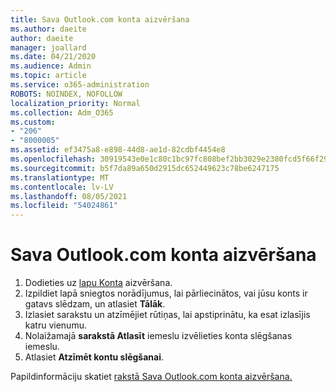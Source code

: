 ```yaml
---
title: Sava Outlook.com konta aizvēršana
ms.author: daeite
author: daeite
manager: joallard
ms.date: 04/21/2020
ms.audience: Admin
ms.topic: article
ms.service: o365-administration
ROBOTS: NOINDEX, NOFOLLOW
localization_priority: Normal
ms.collection: Adm_O365
ms.custom:
- "206"
- "8000005"
ms.assetid: ef3475a8-e898-44d8-ae1d-82cdbf4454e8
ms.openlocfilehash: 30919543e0e1c80c1bc97fc808bef2bb3029e2380fcd5f66f2995aedc4e4282f
ms.sourcegitcommit: b5f7da89a650d2915dc652449623c78be6247175
ms.translationtype: MT
ms.contentlocale: lv-LV
ms.lasthandoff: 08/05/2021
ms.locfileid: "54024861"
---
```

# <a name="close-your-outlookcom-account"></a>Sava Outlook.com konta aizvēršana

1. Dodieties uz [lapu Konta](https://go.microsoft.com/fwlink/p/?linkid=845493) aizvēršana.
2. Izpildiet lapā sniegtos norādījumus, lai pārliecinātos, vai jūsu konts ir gatavs slēdzam, un atlasiet **Tālāk**.
3. Izlasiet sarakstu un atzīmējiet rūtiņas, lai apstiprinātu, ka esat izlasījis katru vienumu.
4. Nolaižamajā **sarakstā Atlasīt** iemeslu izvēlieties konta slēgšanas iemeslu.
5. Atlasiet **Atzīmēt kontu slēgšanai**.

Papildinformāciju skatiet [rakstā Sava Outlook.com konta aizvēršana.](https://support.office.com/article/564b801e-2a47-4cb2-afa8-12ead3185038?wt.mc_id=Office_Outlook_com_Alchemy)
  